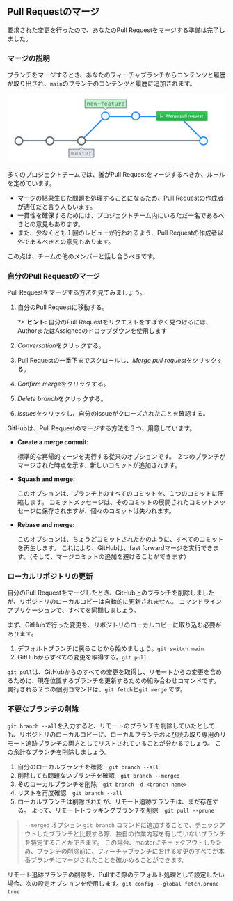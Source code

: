 ## Pull Requestのマージ

要求された変更を行ったので、あなたのPull Requestをマージする準備は完了しました。

### マージの説明

ブランチをマージするとき、あなたのフィーチャブランチからコンテンツと履歴が取り出され、` main `のブランチのコンテンツと履歴に追加されます。

![Pull Requestのマージ](../img/merging-prs.png)

多くのプロジェクトチームでは、誰がPull Requestをマージするべきか、ルールを定めています。

- マージの結果生じた問題を処理することになるため、Pull Requestの作成者が適任だと言う人もいます。
- 一貫性を確保するためには、プロジェクトチーム内にいるただ一名であるべきとの意見もあります。
- また、少なくとも１回のレビューが行われるよう、Pull Requestの作成者以外であるべきとの意見もあります。

この点は、チームの他のメンバーと話し合うべきです。

### 自分のPull Requestのマージ

Pull Requestをマージする方法を見てみましょう。

1. 自分のPull Requestに移動する。

   ?> **ヒント:** 自分のPull Requestをリクエストをすばやく見つけるには、AuthorまたはAssigneeのドロップダウンを使用します

2. *Conversation*をクリックする。
3. Pull Requestの一番下までスクロールし、*Merge pull request*をクリックする。
4. *Confirm merge*をクリックする。
5. *Delete branch*をクリックする。
6. *Issues*をクリックし、自分のIssueがクローズされたことを確認する。

GitHubは、Pull Requestのマージする方法を３つ、用意しています。

- **Create a merge commit:**

  標準的な再帰的マージを実行する従来のオプションです。 ２つのブランチがマージされた時点を示す、新しいコミットが追加されます。

- **Squash and merge:**

  このオプションは、ブランチ上のすべてのコミットを、１つのコミットに圧縮します。 コミットメッセージは、そのコミットの展開されたコミットメッセージに保存されますが、個々のコミットは失われます。

- **Rebase and merge:**

  このオプションは、ちょうどコミットされたかのように、すべてのコミットを再生します。 これにより、GitHubは、fast forwardマージを実行できます。（そして、マージコミットの追加を避けることができます）

### ローカルリポジトリの更新

自分のPull Requestをマージしたとき、GitHub上のブランチを削除しましたが、リポジトリのローカルコピーは自動的に更新されません。 コマンドラインアプリケーションで、すべてを同期しましょう。

まず、GitHubで行った変更を、リポジトリのローカルコピーに取り込む必要があります。

1. デフォルトブランチに戻ることから始めましょう。`git switch main`
2. GitHubからすべての変更を取得する。` git pull `

` git pull `は、GitHubからのすべての変更を取得し、リモートからの変更を含めるために、現在位置するブランチを更新するための組み合わせコマンドです。 実行される２つの個別コマンドは、` git fetch `と` git merge ` です。

### 不要なブランチの削除

`git branch --all`を入力すると、リモートのブランチを削除していたとしても、リポジトリのローカルコピーに、ローカルブランチおよび読み取り専用のリモート追跡ブランチの両方としてリストされていることが分かるでしょう。 この余計なブランチを削除しましょう。

1. 自分のローカルブランチを確認　` git branch --all `
2. 削除しても問題ないブランチを確認　`git branch --merged`
3. そのローカルブランチを削除　`git branch -d <branch-name>`
4. リストを再度確認　`git branch --all`
5. ローカルブランチは削除されたが、リモート追跡ブランチは、まだ存在する。 よって、リモートトラッキングブランチを削除　`git pull --prune`

> `--merged` オプション `git branch` コマンドに追加することで、チェックアウトしたブランチと比較する際、独自の作業内容を有していないブランチを特定することができます。 この場合、masterにチェックアウトしたため、ブランチの削除前に、フィーチャブランチにおける変更のすべてが本番ブランチにマージされたことを確かめることができます。

リモート追跡ブランチの削除を、Pullする際のデフォルト処理として設定したい場合、次の設定オプションを使用します。`git config --global fetch.prune true`
